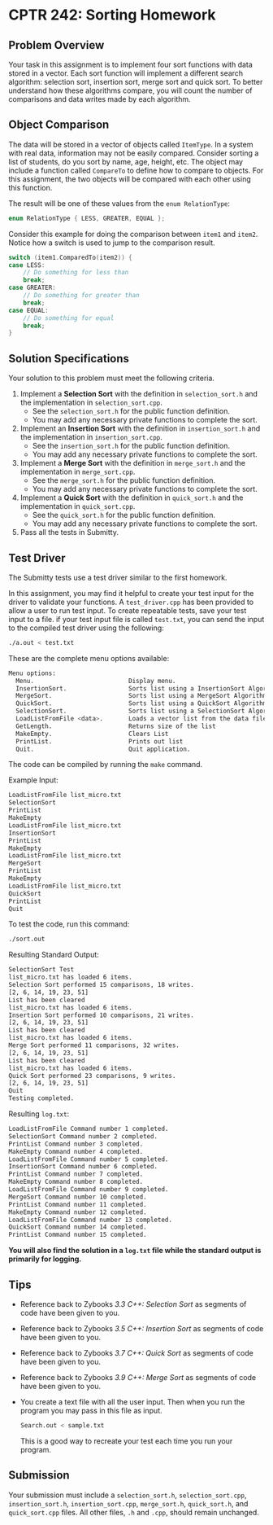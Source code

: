 # CPTR 242: Sorting Homework

## Problem Overview

Your task in this assignment is to implement four sort functions with data stored in a vector.
Each sort function will implement a different search algorithm: selection sort, insertion sort, merge sort and quick sort.
To better understand how these algorithms compare, you will count the number of comparisons and data writes made by each algorithm.

## Object Comparison

The data will be stored in a vector of objects called `ItemType`.
In a system with real data, information may not be easily compared.
Consider sorting a list of students, do you sort by name, age, height, etc.
The object may include a function called `CompareTo` to define how to compare to objects.
For this assignment, the two objects will be compared with each other using this function.

The result will be one of these values from the `enum RelationType`:

```c++
enum RelationType { LESS, GREATER, EQUAL };
```

Consider this example for doing the comparison between `item1` and `item2`.
Notice how a switch is used to jump to the comparison result.

```c++
switch (item1.ComparedTo(item2)) {
case LESS:
    // Do something for less than
    break;
case GREATER:
    // Do something for greater than
    break;
case EQUAL:
    // Do something for equal
    break;
}
```

## Solution Specifications

Your solution to this problem must meet the following criteria.

1. Implement a __Selection Sort__ with the definition in `selection_sort.h` and the implementation in `selection_sort.cpp`.
     * See the `selection_sort.h` for the public function definition.
     * You may add any necessary private functions to complete the sort.
1. Implement an __Insertion Sort__ with the definition in `insertion_sort.h` and the implementation in `insertion_sort.cpp`.
     * See the `insertion_sort.h` for the public function definition.
     * You may add any necessary private functions to complete the sort.
1. Implement a __Merge Sort__ with the definition in `merge_sort.h` and the implementation in `merge_sort.cpp`.
     * See the `merge_sort.h` for the public function definition.
     * You may add any necessary private functions to complete the sort.
1. Implement a __Quick Sort__ with the definition in `quick_sort.h` and the implementation in `quick_sort.cpp`.
     * See the `quick_sort.h` for the public function definition.
     * You may add any necessary private functions to complete the sort.
1. Pass all the tests in Submitty.

## Test Driver

The Submitty tests use a test driver similar to the first homework.

In this assignment, you may find it helpful to create your test input for the driver to validate your functions.
A `test_driver.cpp` has been provided to allow a user to run test input.
To create repeatable tests, save your test input to a file.
if your test input file is called `test.txt`, you can send the input to the compiled test driver using the following:

```sh
./a.out < test.txt
```

These are the complete menu options available:

```sh
Menu options:
  Menu.                          Display menu.
  InsertionSort.                 Sorts list using a InsertionSort Algorithm.
  MergeSort.                     Sorts list using a MergeSort Algorithm.
  QuickSort.                     Sorts list using a QuickSort Algorithm.
  SelectionSort.                 Sorts list using a SelectionSort Algorithm.
  LoadListFromFile <data>.       Loads a vector list from the data file
  GetLength.                     Returns size of the list
  MakeEmpty.                     Clears List
  PrintList.                     Prints out list
  Quit.                          Quit application.

```

The code can be compiled by running the `make` command.

Example Input:

```sh
LoadListFromFile list_micro.txt
SelectionSort
PrintList
MakeEmpty
LoadListFromFile list_micro.txt
InsertionSort
PrintList
MakeEmpty
LoadListFromFile list_micro.txt
MergeSort
PrintList
MakeEmpty
LoadListFromFile list_micro.txt
QuickSort
PrintList
Quit
```

To test the code, run this command:

```sh
./sort.out
```

Resulting Standard Output:

```sh
SelectionSort Test
list_micro.txt has loaded 6 items.
Selection Sort performed 15 comparisons, 18 writes.
[2, 6, 14, 19, 23, 51]
List has been cleared 
list_micro.txt has loaded 6 items.
Insertion Sort performed 10 comparisons, 21 writes.
[2, 6, 14, 19, 23, 51]
List has been cleared 
list_micro.txt has loaded 6 items.
Merge Sort performed 11 comparisons, 32 writes.
[2, 6, 14, 19, 23, 51]
List has been cleared 
list_micro.txt has loaded 6 items.
Quick Sort performed 23 comparisons, 9 writes.
[2, 6, 14, 19, 23, 51]
Quit
Testing completed.
```

Resulting `log.txt`:

```sh
LoadListFromFile Command number 1 completed.
SelectionSort Command number 2 completed.
PrintList Command number 3 completed.
MakeEmpty Command number 4 completed.
LoadListFromFile Command number 5 completed.
InsertionSort Command number 6 completed.
PrintList Command number 7 completed.
MakeEmpty Command number 8 completed.
LoadListFromFile Command number 9 completed.
MergeSort Command number 10 completed.
PrintList Command number 11 completed.
MakeEmpty Command number 12 completed.
LoadListFromFile Command number 13 completed.
QuickSort Command number 14 completed.
PrintList Command number 15 completed.
```

**You will also find the solution in a `log.txt` file while the standard output is primarily for logging.**

## Tips

* Reference back to Zybooks *3.3 C++: Selection Sort* as segments of code have been given to you.
* Reference back to Zybooks *3.5 C++: Insertion Sort* as segments of code have been given to you.
* Reference back to Zybooks *3.7 C++: Quick Sort* as segments of code have been given to you.
* Reference back to Zybooks *3.9 C++: Merge Sort* as segments of code have been given to you.
* You create a text file with all the user input. Then when you run the program you may pass in this file as input.

  ```sh
  Search.out < sample.txt
  ```

  This is a good way to recreate your test each time you run your program.

## Submission

Your submission must include a `selection_sort.h`, `selection_sort.cpp`, `insertion_sort.h`, `insertion_sort.cpp`, `merge_sort.h`, `quick_sort.h`, and `quick_sort.cpp` files.
All other files, `.h` and `.cpp`, should remain unchanged.
